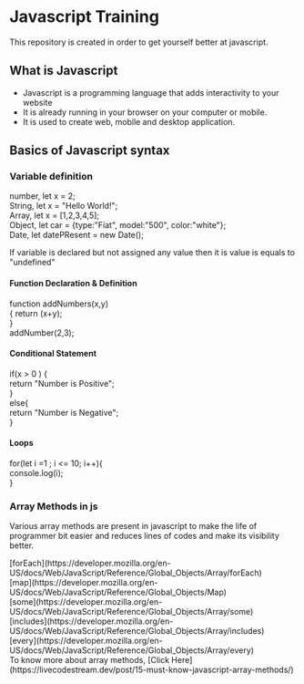 # Javascript Training

This repository is created in order to get yourself better at javascript.

<h2>What is Javascript</h2>
 
 * Javascript is a programming language that adds interactivity to your website
 * It is already running in your browser on your computer or mobile.
 * It is used to create web, mobile and desktop application.

<h2> Basics of Javascript syntax</h2>

<h3> Variable definition</h3>
<p>number, let x = 2; <br/>
   String, let x = "Hello World!"; <br/>
   Array,  let x = [1,2,3,4,5]; <br/>
 Object, let car = {type:"Fiat", model:"500", color:"white"};<br/>
 Date, let datePResent = new Date(); </p>
<p> If variable is declared but not assigned any value then it is value is equals to "undefined"</p>

<h4> Function Declaration & Definition</h4>
<p> function addNumbers(x,y)<br />{ return (x+y);<br/>}<br/>                
addNumber(2,3);
</p>

<h4>Conditional Statement</h4>
<p>
 if(x > 0 ) { <br/>
    return "Number is Positive";<br/>
 }<br/>
 else{<br/>
  return "Number is Negative";<br/>
 }
 </p>

<h4>Loops</h4>
<p> for(let i =1 ; i <= 10; i++){<br/>
    console.log(i); <br/>}</p>

<h3>Array Methods in js </h3>
<p> Various array methods are present in javascript to make the life of programmer bit easier and reduces lines of codes and make its visibility better.</p>
 [forEach](https://developer.mozilla.org/en-US/docs/Web/JavaScript/Reference/Global_Objects/Array/forEach) <br/>
 [map](https://developer.mozilla.org/en-US/docs/Web/JavaScript/Reference/Global_Objects/Map)<br/>
 [some](https://developer.mozilla.org/en-US/docs/Web/JavaScript/Reference/Global_Objects/Array/some)<br/>
 [includes](https://developer.mozilla.org/en-US/docs/Web/JavaScript/Reference/Global_Objects/Array/includes)<br/>
 [every](https://developer.mozilla.org/en-US/docs/Web/JavaScript/Reference/Global_Objects/Array/every)<br/>
To know more about array methods,
[Click Here](https://livecodestream.dev/post/15-must-know-javascript-array-methods/)
</p>
